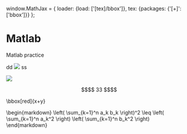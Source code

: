 window.MathJax = {
  loader: {load: ['[tex]/bbox']},
  tex: {packages: {'[+]': ['bbox']}}
};

# Matlab
Matlab practice

dd <img src="https://render.githubusercontent.com/render/math?math=e^{i \pi} = -1"> ss

<img src="https://render.githubusercontent.com/render/math?math=\frac{P(x\|θ)P(θ)}{\sum_{Θ}P(x\|θ)P(θ)})">

```math
$$ 33 $$
```

\bbox[red]{x+y} 

\begin{markdown}
\left( \sum_{k=1}^n a_k b_k \right)^2 \leq \left( \sum_{k=1}^n a_k^2 \right) \left( \sum_{k=1}^n b_k^2 \right)
\end{markdown}
